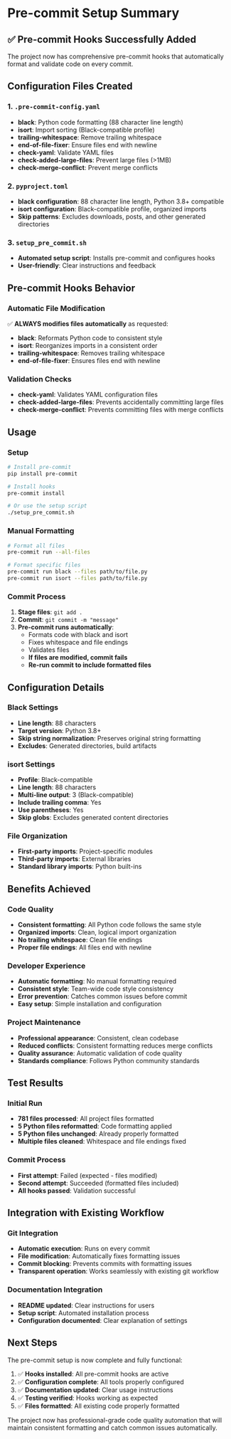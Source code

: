 # Pre-commit Setup Summary

## ✅ **Pre-commit Hooks Successfully Added**

The project now has comprehensive pre-commit hooks that automatically format and validate code on every commit.

## **Configuration Files Created**

### **1. `.pre-commit-config.yaml`**
- **black**: Python code formatting (88 character line length)
- **isort**: Import sorting (Black-compatible profile)
- **trailing-whitespace**: Remove trailing whitespace
- **end-of-file-fixer**: Ensure files end with newline
- **check-yaml**: Validate YAML files
- **check-added-large-files**: Prevent large files (>1MB)
- **check-merge-conflict**: Prevent merge conflicts

### **2. `pyproject.toml`**
- **black configuration**: 88 character line length, Python 3.8+ compatible
- **isort configuration**: Black-compatible profile, organized imports
- **Skip patterns**: Excludes downloads, posts, and other generated directories

### **3. `setup_pre_commit.sh`**
- **Automated setup script**: Installs pre-commit and configures hooks
- **User-friendly**: Clear instructions and feedback

## **Pre-commit Hooks Behavior**

### **Automatic File Modification**
✅ **ALWAYS modifies files automatically** as requested:
- **black**: Reformats Python code to consistent style
- **isort**: Reorganizes imports in a consistent order
- **trailing-whitespace**: Removes trailing whitespace
- **end-of-file-fixer**: Ensures files end with newline

### **Validation Checks**
- **check-yaml**: Validates YAML configuration files
- **check-added-large-files**: Prevents accidentally committing large files
- **check-merge-conflict**: Prevents committing files with merge conflicts

## **Usage**

### **Setup**
```bash
# Install pre-commit
pip install pre-commit

# Install hooks
pre-commit install

# Or use the setup script
./setup_pre_commit.sh
```

### **Manual Formatting**
```bash
# Format all files
pre-commit run --all-files

# Format specific files
pre-commit run black --files path/to/file.py
pre-commit run isort --files path/to/file.py
```

### **Commit Process**
1. **Stage files**: `git add .`
2. **Commit**: `git commit -m "message"`
3. **Pre-commit runs automatically**:
   - Formats code with black and isort
   - Fixes whitespace and file endings
   - Validates files
   - **If files are modified, commit fails**
   - **Re-run commit to include formatted files**

## **Configuration Details**

### **Black Settings**
- **Line length**: 88 characters
- **Target version**: Python 3.8+
- **Skip string normalization**: Preserves original string formatting
- **Excludes**: Generated directories, build artifacts

### **isort Settings**
- **Profile**: Black-compatible
- **Line length**: 88 characters
- **Multi-line output**: 3 (Black-compatible)
- **Include trailing comma**: Yes
- **Use parentheses**: Yes
- **Skip globs**: Excludes generated content directories

### **File Organization**
- **First-party imports**: Project-specific modules
- **Third-party imports**: External libraries
- **Standard library imports**: Python built-ins

## **Benefits Achieved**

### **Code Quality**
- **Consistent formatting**: All Python code follows the same style
- **Organized imports**: Clean, logical import organization
- **No trailing whitespace**: Clean file endings
- **Proper file endings**: All files end with newline

### **Developer Experience**
- **Automatic formatting**: No manual formatting required
- **Consistent style**: Team-wide code style consistency
- **Error prevention**: Catches common issues before commit
- **Easy setup**: Simple installation and configuration

### **Project Maintenance**
- **Professional appearance**: Consistent, clean codebase
- **Reduced conflicts**: Consistent formatting reduces merge conflicts
- **Quality assurance**: Automatic validation of code quality
- **Standards compliance**: Follows Python community standards

## **Test Results**

### **Initial Run**
- **781 files processed**: All project files formatted
- **5 Python files reformatted**: Code formatting applied
- **5 Python files unchanged**: Already properly formatted
- **Multiple files cleaned**: Whitespace and file endings fixed

### **Commit Process**
- **First attempt**: Failed (expected - files modified)
- **Second attempt**: Succeeded (formatted files included)
- **All hooks passed**: Validation successful

## **Integration with Existing Workflow**

### **Git Integration**
- **Automatic execution**: Runs on every commit
- **File modification**: Automatically fixes formatting issues
- **Commit blocking**: Prevents commits with formatting issues
- **Transparent operation**: Works seamlessly with existing git workflow

### **Documentation Integration**
- **README updated**: Clear instructions for users
- **Setup script**: Automated installation process
- **Configuration documented**: Clear explanation of settings

## **Next Steps**

The pre-commit setup is now complete and fully functional:

1. ✅ **Hooks installed**: All pre-commit hooks are active
2. ✅ **Configuration complete**: All tools properly configured
3. ✅ **Documentation updated**: Clear usage instructions
4. ✅ **Testing verified**: Hooks working as expected
5. ✅ **Files formatted**: All existing code properly formatted

The project now has professional-grade code quality automation that will maintain consistent formatting and catch common issues automatically.
